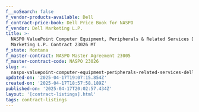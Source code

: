 ```yaml
---
f__noSearch: false
f_vendor-products-available: Dell
f_contract-price-book: Dell Price Book for NASPO
f_vendor: Dell Marketing L.P.
title: >-
  NASPO ValuePoint Computer Equipment, Peripherals & Related Services Dell
  Marketing L.P. Contract 23026 MT
f_state: Montana
f_master-contract: NASPO Master Agreement 23005
f_master-contract-code: NASPO 23026
slug: >-
  naspo-valuepoint-computer-equipment-peripherals-related-services-dell-marketing-l-p-contract-23026-mt
updated-on: '2025-04-17T19:07:15.854Z'
created-on: '2025-04-17T18:57:58.189Z'
published-on: '2025-04-17T20:02:57.434Z'
layout: '[contract-listings].html'
tags: contract-listings
---
```



